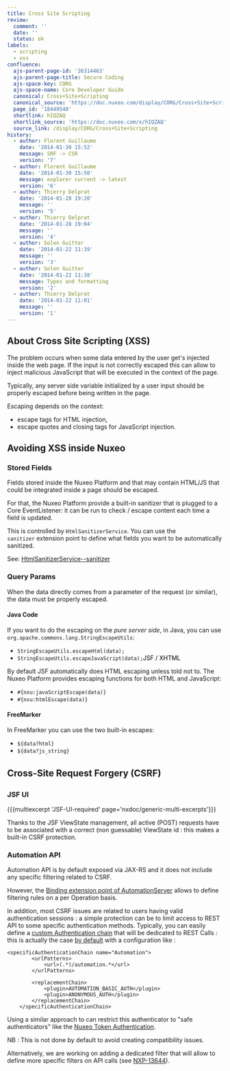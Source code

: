 ```yaml
---
title: Cross Site Scripting
review:
  comment: ''
  date: ''
  status: ok
labels:
  - scripting
  - xss
confluence:
  ajs-parent-page-id: '26314463'
  ajs-parent-page-title: Secure Coding
  ajs-space-key: CORG
  ajs-space-name: Core Developer Guide
  canonical: Cross+Site+Scripting
  canonical_source: 'https://doc.nuxeo.com/display/CORG/Cross+Site+Scripting'
  page_id: '18449540'
  shortlink: hIQZAQ
  shortlink_source: 'https://doc.nuxeo.com/x/hIQZAQ'
  source_link: /display/CORG/Cross+Site+Scripting
history:
  - author: Florent Guillaume
    date: '2014-01-30 15:52'
    message: SRF -> CSR
    version: '7'
  - author: Florent Guillaume
    date: '2014-01-30 15:50'
    message: explorer current -> latest
    version: '6'
  - author: Thierry Delprat
    date: '2014-01-28 19:20'
    message: ''
    version: '5'
  - author: Thierry Delprat
    date: '2014-01-28 19:04'
    message: ''
    version: '4'
  - author: Solen Guitter
    date: '2014-01-22 11:39'
    message: ''
    version: '3'
  - author: Solen Guitter
    date: '2014-01-22 11:38'
    message: Typos and formatting
    version: '2'
  - author: Thierry Delprat
    date: '2014-01-22 11:01'
    message: ''
    version: '1'
---
```


## About Cross Site Scripting (XSS)

The problem occurs when some data entered by the user get's injected inside the web page. If the input is not correctly escaped this can allow to inject malicious JavaScript that will be executed in the context of the page.

Typically, any server side variable initialized by a user input should be properly escaped before being written in the page.

Escaping depends on the context:

- escape tags for HTML injection,
- escape quotes and closing tags for JavaScript injection.

## Avoiding XSS inside Nuxeo

### Stored Fields

Fields stored inside the Nuxeo Platform and that may contain HTML/JS that could be integrated inside a page should be escaped.

For that, the Nuxeo Platform provide a built-in sanitizer that is plugged to a Core EventListener: it can be run to check / escape content each time a field is updated.

This is controlled by `HtmlSanitizerService`. You can use the `sanitizer`&nbsp;extension point to define what fields you want to be automatically sanitized.

See:&nbsp;[HtmlSanitizerService--sanitizer](http://explorer.nuxeo.org/nuxeo/site/distribution/latest/viewExtensionPoint/org.nuxeo.ecm.platform.htmlsanitizer.HtmlSanitizerService--sanitizer)

### Query Params

When the data directly comes from a parameter of the request (or similar), the data must be properly escaped.

#### Java Code

If you want to do the escaping on the _pure server side_, in Java, you can use `org.apache.commons.lang.StringEscapeUtils`:

- `StringEscapeUtils.escapeHtml(data);`
- `StringEscapeUtils.escapeJavaScript(data);`<span style="color: rgb(0,0,0);">JSF / XHTML</span>

By default JSF automatically does HTML escaping unless told not to. The Nuxeo Platform provides escaping functions for both HTML and JavaScript:

- `#{nxu:javaScriptEscape(data)}`
- `#{nxu:htmlEscape(data)}`

#### FreeMarker

In FreeMarker you can use the two built-in escapes:

- `${data?html}`
- `${data?js_string}`

## Cross-Site Request Forgery (<span style="line-height: 1.5;">CSRF)</span>

### JSF UI&nbsp;

{{{multiexcerpt 'JSF-UI-required' page='nxdoc/generic-multi-excerpts'}}}

Thanks to the JSF ViewState management, all active (POST) requests have to be associated with a correct (non guessable) ViewState id : this makes a built-in CSRF protection.

### Automation API

Automation API is by default exposed via JAX-RS and it does not include any specific filtering related to CSRF.

However, the&nbsp;[Binding extension point of AutomationServer](http://explorer.nuxeo.org/nuxeo/site/distribution/current/viewExtensionPoint/org.nuxeo.ecm.automation.server.AutomationServer--bindings) allows to define filtering rules on a per Operation basis.

In addition, most CSRF issues are related to users having valid authentication sessions : a simple protection can be to limit access to REST API to some specific authentication methods.
Typically, you can easily define a [custom Authentication chain](http://explorer.nuxeo.org/nuxeo/site/distribution/current/viewExtensionPoint/org.nuxeo.ecm.platform.ui.web.auth.service.PluggableAuthenticationService--specificChains) that will be dedicated to REST Calls : this is actually the case [by default](http://explorer.nuxeo.org/nuxeo/site/distribution/current/viewContribution/org.nuxeo.ecm.automation.server.auth.config--specificChains) with a configuration like : &nbsp;

```
<specificAuthenticationChain name="Automation">
        <urlPatterns>
            <url>(.*)/automation.*</url>
        </urlPatterns>

        <replacementChain>
            <plugin>AUTOMATION_BASIC_AUTH</plugin>
            <plugin>ANONYMOUS_AUTH</plugin>
        </replacementChain>
    </specificAuthenticationChain>
```

Using a similar approach to can restrict this authenticator to "safe authenticators" like the [Nuxeo Token Authentication](https://github.com/nuxeo/nuxeo-platform-login/tree/master/nuxeo-platform-login-token).

NB : This is not done by default to avoid creating compatibility issues.

Alternatively, we are working on adding a dedicated filter that will allow to define more specific filters on API calls (see [NXP-13644](https://jira.nuxeo.com/browse/NXP-13644)).

&nbsp;

&nbsp;

&nbsp;

&nbsp;

&nbsp;

&nbsp;

&nbsp;

&nbsp;

&nbsp;

&nbsp;
